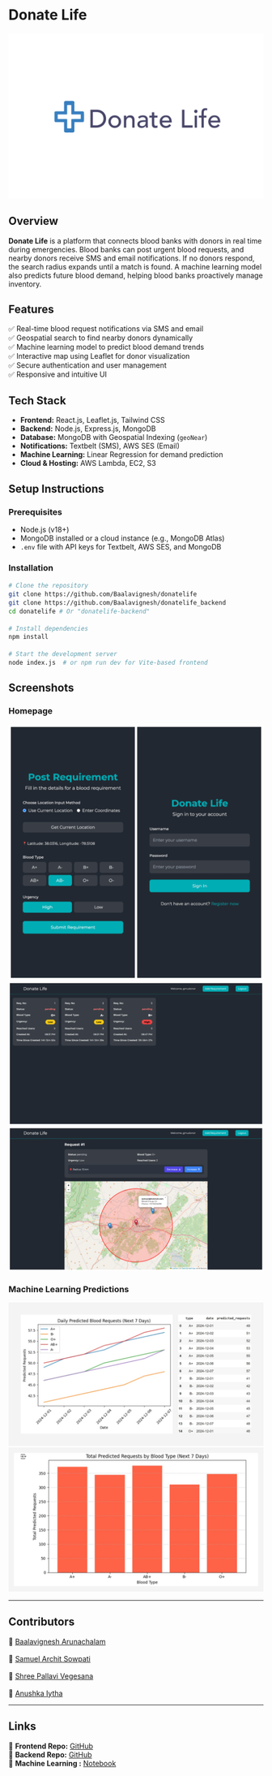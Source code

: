 # Donate Life
![](screenshots/logo.png) 

## Overview  
**Donate Life** is a platform that connects blood banks with donors in real time during emergencies. Blood banks can post urgent blood requests, and nearby donors receive SMS and email notifications. If no donors respond, the search radius expands until a match is found. A machine learning model also predicts future blood demand, helping blood banks proactively manage inventory.

## Features  
✅ Real-time blood request notifications via SMS and email  
✅ Geospatial search to find nearby donors dynamically  
✅ Machine learning model to predict blood demand trends  
✅ Interactive map using Leaflet for donor visualization  
✅ Secure authentication and user management  
✅ Responsive and intuitive UI  

## Tech Stack  
- **Frontend:** React.js, Leaflet.js, Tailwind CSS  
- **Backend:** Node.js, Express.js, MongoDB  
- **Database:** MongoDB with Geospatial Indexing (`geoNear`)  
- **Notifications:** Textbelt (SMS), AWS SES (Email)  
- **Machine Learning:** Linear Regression for demand prediction  
- **Cloud & Hosting:** AWS Lambda, EC2, S3  

## Setup Instructions  

### Prerequisites  
- Node.js (v18+)  
- MongoDB installed or a cloud instance (e.g., MongoDB Atlas)  
- `.env` file with API keys for Textbelt, AWS SES, and MongoDB  

### Installation  

```bash
# Clone the repository
git clone https://github.com/Baalavignesh/donatelife
git clone https://github.com/Baalavignesh/donatelife_backend
cd donatelife # Or "donatelife-backend"

# Install dependencies
npm install

# Start the development server
node index.js  # or npm run dev for Vite-based frontend
```
## Screenshots  
### Homepage  
![](screenshots/1.png) 
![](screenshots/2.png) 
![](screenshots/3.png)  

### Machine Learning Predictions 
![](screenshots/4.png) 
![](screenshots/5.png) 

---

## Contributors  
👤 [Baalavignesh Arunachalam](https://github.com/Baalavignesh) <br>  
👤 [Samuel Archit Sowpati](https://github.com/samuelsowpati) <br>  
👤 [Shree Pallavi Vegesana](https://github.com/Icebear242000) <br>  
👤 [Anushka Iytha](https://github.com/anuiytha) <br>  
 

---

## Links  
🔗 **Frontend Repo:** [GitHub](https://github.com/Baalavignesh/donatelife)  
🔗 **Backend Repo:** [GitHub](https://github.com/Baalavignesh/donatelife_backend)  
🔗 **Machine Learning :** [Notebook](https://github.com/Baalavignesh/donatelife_backend/blob/main/LinearRegressionBloodBank.pdf)  
